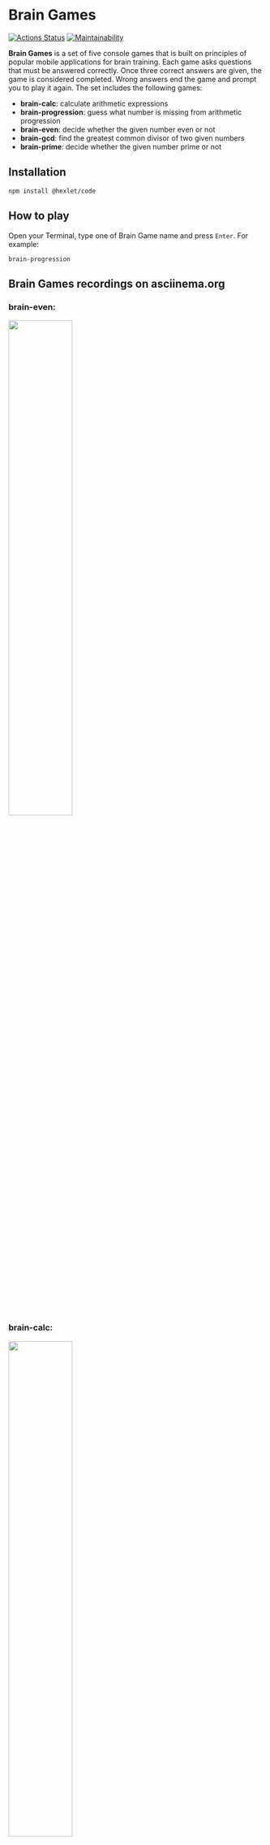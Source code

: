 # Brain Games
[![Actions Status](https://github.com/EkaterinaMavliutova/qa-auto-engineer-javascript-project-44/actions/workflows/hexlet-check.yml/badge.svg)](https://github.com/EkaterinaMavliutova/qa-auto-engineer-javascript-project-44/actions) [![Maintainability](https://api.codeclimate.com/v1/badges/077f7ac8cab04a7b1843/maintainability)](https://codeclimate.com/github/EkaterinaMavliutova/qa-auto-engineer-javascript-project-44/maintainability)

**Brain Games** is a set of five console games that is built on principles of popular mobile applications for brain training. Each game asks questions that must be answered correctly. Once three correct answers are given, the game is considered completed. Wrong answers end the game and prompt you to play it again. The set includes the following games:

* **brain-calc**: calculate arithmetic expressions
* **brain-progression**: guess what number is missing from arithmetic progression
* **brain-even**: decide whether the given number even or not
* **brain-gcd**: find the greatest common divisor of two given numbers
* **brain-prime**: decide whether the given number prime or not

## Installation
```
npm install @hexlet/code
```

## How to play
Open your Terminal, type one of Brain Game name and press `Enter`.
For example:
```
brain-progression
```


## Brain Games recordings on asciinema.org
### brain-even:
<a href="https://asciinema.org/a/Cx4SLCqZkdHoDaYV5tNZHggtq" target="_blank"><img src="https://asciinema.org/a/Cx4SLCqZkdHoDaYV5tNZHggtq.svg" width="50%" height="50%"/></a>

### brain-calc:
<a href="https://asciinema.org/a/STNEZdwFZK2NWhMhjYPSNtO8h" target="_blank"><img src="https://asciinema.org/a/STNEZdwFZK2NWhMhjYPSNtO8h.svg" width="50%" height="50%"/></a>

### brain-gcd:
<a href="https://asciinema.org/a/G17SfGt9mq1BRety73zAeBTp7" target="_blank"><img src="https://asciinema.org/a/G17SfGt9mq1BRety73zAeBTp7.svg" width="50%" height="50%"/></a>

### brain-progression:
<a href="https://asciinema.org/a/hZuTUvEGEQOd7HSwboofOPEWw" target="_blank"><img src="https://asciinema.org/a/hZuTUvEGEQOd7HSwboofOPEWw.svg" width="50%" height="50%"/></a>

### brain-prime:
<a href="https://asciinema.org/a/FDSM078AVIjXg4woMR5Af6hpa" target="_blank"><img src="https://asciinema.org/a/FDSM078AVIjXg4woMR5Af6hpa.svg" width="50%" height="50%"/></a>